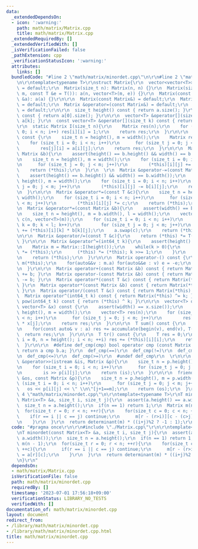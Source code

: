 ```yaml
---
data:
  _extendedDependsOn:
  - icon: ':warning:'
    path: math/matrix/Matrix.cpp
    title: math/matrix/Matrix.cpp
  _extendedRequiredBy: []
  _extendedVerifiedWith: []
  _isVerificationFailed: false
  _pathExtension: cpp
  _verificationStatusIcon: ':warning:'
  attributes:
    links: []
  bundledCode: "#line 2 \"math/matrix/minordet.cpp\"\n\r\n#line 2 \"math/matrix/Matrix.cpp\"\
    \n\r\ntemplate<typename T>\r\nstruct Matrix{\r\n  vector<vector<T>> a;\r\n  Matrix()\
    \ = default;\r\n  Matrix(size_t n): Matrix(n, n) {}\r\n  Matrix(size_t n, size_t\
    \ m, const T &e = T()): a(n, vector<T>(m, e)) {}\r\n  Matrix(const vector<vector<T>>\
    \ &a): a(a) {}\r\n\r\n  Matrix(const Matrix&) = default;\r\n  Matrix(Matrix&&)\
    \ = default;\r\n  Matrix &operator=(const Matrix&) = default;\r\n  Matrix &operator=(Matrix&&)\
    \ = default;\r\n\r\n  size_t height() const { return a.size(); }\r\n  size_t width()\
    \ const { return a[0].size(); }\r\n\r\n  vector<T> &operator[](size_t k) { return\
    \ a[k]; }\r\n  const vector<T> &operator[](size_t k) const { return a[k]; }\r\n\
    \r\n  static Matrix I(size_t n){\r\n    Matrix res(n);\r\n    for (size_t i =\
    \ 0; i < n; i++) res[i][i] = 1;\r\n    return res;\r\n  }\r\n\r\n  Matrix Transpose()\
    \ const {\r\n    size_t n = height(), m = width();\r\n    Matrix res(m, n);\r\n\
    \    for (size_t i = 0; i < n; i++)\r\n      for (size_t j = 0; j < m; j++)\r\n\
    \        res[j][i] = a[i][j];\r\n    return res;\r\n  }\r\n\r\n  Matrix &operator+=(const\
    \ Matrix &b){\r\n    assert(height() == b.height() && width() == b.width());\r\
    \n    size_t n = height(), m = width();\r\n    for (size_t i = 0; i < n; i++)\r\
    \n      for (size_t j = 0; j < m; j++)\r\n        (*this)[i][j] += b[i][j];\r\n\
    \    return (*this);\r\n  }\r\n  \r\n  Matrix &operator-=(const Matrix &b){\r\n\
    \    assert(height() == b.height() && width() == b.width());\r\n    size_t n =\
    \ height(), m = width();\r\n    for (size_t i = 0; i < n; i++)\r\n      for (size_t\
    \ j = 0; j < m; j++)\r\n        (*this)[i][j] -= b[i][j];\r\n    return (*this);\r\
    \n  }\r\n\r\n  Matrix &operator*=(const T &c){\r\n    size_t n = height(), m =\
    \ width();\r\n    for (size_t i = 0; i < n; i++)\r\n      for (size_t j = 0; j\
    \ < m; j++)\r\n        (*this)[i][j] *= c;\r\n    return (*this);\r\n  }\r\n\r\
    \n  Matrix &operator*=(const Matrix &b){\r\n    assert(width() == b.height());\r\
    \n    size_t n = height(), m = b.width(), l = width();\r\n    vector<vector<T>>\
    \ c(n, vector<T>(m));\r\n    for (size_t i = 0; i < n; i++)\r\n      for (size_t\
    \ k = 0; k < l; k++)\r\n        for (size_t j = 0; j < m; j++)\r\n          c[i][j]\
    \ += (*this)[i][k] * b[k][j];\r\n    a.swap(c);\r\n    return (*this);\r\n  }\r\
    \n\r\n  Matrix &operator/=(const T &c){\r\n    return (*this) *= T(1)/c;\r\n \
    \ }\r\n\r\n  Matrix &operator^=(int64_t k){\r\n    assert(height() == width());\r\
    \n    Matrix m = Matrix::I(height());\r\n    while(k > 0){\r\n      if(k&1) m\
    \ *= (*this);\r\n      (*this) *= (*this); k >>= 1;\r\n    }\r\n    a.swap(m.a);\r\
    \n    return (*this);\r\n  }\r\n\r\n  Matrix operator-() const {\r\n    Matrix\
    \ m(*this);\r\n    for(auto&&v : m.a) for(auto&&e : v) e = -e;\r\n    return m;\r\
    \n  }\r\n\r\n  Matrix operator+(const Matrix &b) const { return Matrix(*this)\
    \ += b; }\r\n  Matrix operator-(const Matrix &b) const { return Matrix(*this)\
    \ -= b; }\r\n  Matrix operator*(const T &c) const { return Matrix(*this) *= c;\
    \ }\r\n  Matrix operator*(const Matrix &b) const { return Matrix(*this) *= b;\
    \ }\r\n  Matrix operator/(const T &c) const { return Matrix(*this) /= c; }\r\n\
    \  Matrix operator^(int64_t k) const { return Matrix(*this) ^= k; }\r\n\r\n  Matrix\
    \ pow(int64_t k) const { return (*this) ^ k; }\r\n\r\n  vector<T> operator*(const\
    \ vector<T> &x) const {\r\n    assert(width() == x.size());\r\n    size_t n =\
    \ height(), m = width();\r\n    vector<T> res(n);\r\n    for (size_t i = 0; i\
    \ < n; i++)\r\n      for (size_t j = 0; j < m; j++)\r\n        res[i] += (*this)[i][j]\
    \ * x[j];\r\n    return res;\r\n  }\r\n\r\n  T sum() const {\r\n    T res = 0;\r\
    \n    for(const auto& v : a) res += accumulate(begin(v), end(v), T(0));\r\n  \
    \  return res;\r\n  }\r\n\r\n  T tr() const {\r\n    T res = 0;\r\n    for(size_t\
    \ i = 0, n = height(); i < n; ++i) res += (*this)[i][i];\r\n    return res;\r\n\
    \  }\r\n\r\n  #define def_cmp(cmp) bool operator cmp (const Matrix &b) const {\
    \ return a cmp b.a; }\r\n  def_cmp(==)\r\n  def_cmp(!=)\r\n  def_cmp(<)\r\n  def_cmp(>)\r\
    \n  def_cmp(<=)\r\n  def_cmp(>=)\r\n  #undef def_cmp\r\n  \r\n\r\n  friend istream\
    \ &operator>>(istream &is, Matrix &p){\r\n    size_t n = p.height(), m = p.width();\r\
    \n    for (size_t i = 0; i < n; i++)\r\n      for (size_t j = 0; j < m; j++)\r\
    \n        is >> p[i][j];\r\n    return (is);\r\n  }\r\n\r\n  friend ostream &operator<<(ostream\
    \ &os, const Matrix &p){\r\n    size_t n = p.height(), m = p.width();\r\n    for\
    \ (size_t i = 0; i < n; i++)\r\n      for (size_t j = 0; j < m; j++)\r\n     \
    \   os << p[i][j] << \" \\n\"[j+1==m];\r\n    return (os);\r\n  }\r\n};\r\n#line\
    \ 4 \"math/matrix/minordet.cpp\"\n\r\ntemplate<typename T>\r\nT minordet(const\
    \ Matrix<T> &a, size_t i, size_t j){\r\n  assert(a.height() == a.width());\r\n\
    \  size_t n = a.height();\r\n  if(n == 1) return 1;\r\n  Matrix m(n - 1);\r\n\
    \  for(size_t r = 0; r < n; ++r){\r\n    for(size_t c = 0; c < n; ++c){\r\n  \
    \    if(r == i || c == j) continue;\r\n      m[r - (r>i)][c - (c>j)] = a[r][c];\r\
    \n    }\r\n  }\r\n  return determinant(m) * ((i+j)%2 ? -1 : 1);\r\n}\r\n"
  code: "#pragma once\r\n\r\n#include \"./Matrix.cpp\"\r\n\r\ntemplate<typename T>\r\
    \nT minordet(const Matrix<T> &a, size_t i, size_t j){\r\n  assert(a.height() ==\
    \ a.width());\r\n  size_t n = a.height();\r\n  if(n == 1) return 1;\r\n  Matrix\
    \ m(n - 1);\r\n  for(size_t r = 0; r < n; ++r){\r\n    for(size_t c = 0; c < n;\
    \ ++c){\r\n      if(r == i || c == j) continue;\r\n      m[r - (r>i)][c - (c>j)]\
    \ = a[r][c];\r\n    }\r\n  }\r\n  return determinant(m) * ((i+j)%2 ? -1 : 1);\r\
    \n}\r\n"
  dependsOn:
  - math/matrix/Matrix.cpp
  isVerificationFile: false
  path: math/matrix/minordet.cpp
  requiredBy: []
  timestamp: '2023-07-01 17:56:18+09:00'
  verificationStatus: LIBRARY_NO_TESTS
  verifiedWith: []
documentation_of: math/matrix/minordet.cpp
layout: document
redirect_from:
- /library/math/matrix/minordet.cpp
- /library/math/matrix/minordet.cpp.html
title: math/matrix/minordet.cpp
---
```

